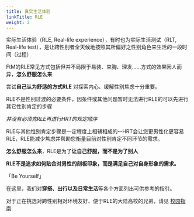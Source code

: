 ```yaml
---
title: 真实生活体验
linkTitle: RLE
weight: 2
---
```


实际生活体验（RLE, Real-life experience），有时也为实际生活测试（RLT, Real-life test），是让跨性别者全天候地按照其所偏好之性别角色来生活的一段时间（过程）

FtM的RLE常见方式包括但并不局限于易装、束胸、理发……方式的效果因人而异，**怎么舒服怎么来**

尝试**自己认为舒适的方式RLE** 对探索内心、缓解性别焦虑十分重要。

RLE不是性别过渡的必要条件，因条件或其他问题暂时无法进行RLE的可以先进行其它性别肯定的步骤

_并没有必须先RLE再进行HRT的规定顺序_

RLE与其他性别肯定步骤是一定程度上相辅相成的--HRT会让您更男性化更容易RLE，RLE能减少焦虑并帮助您衡量目前对性别肯定不同环节的需求。

**怎么舒服怎么来**，RLE是为了**让自己舒服，而不是为了别人**

**RLE不是追求如何贴合对男性的刻板印象，而是满足自己对自身形象的需求。**

「Be Yourself」

在这里，我们对**穿搭、出行以及日常生活**等各个方面列出可供参考的指引。

对于正在挑选对跨性别相对环境友好、便于RLE的大陆高校的兄弟，请见 [校园指南](https://rle.wiki/campus/)
